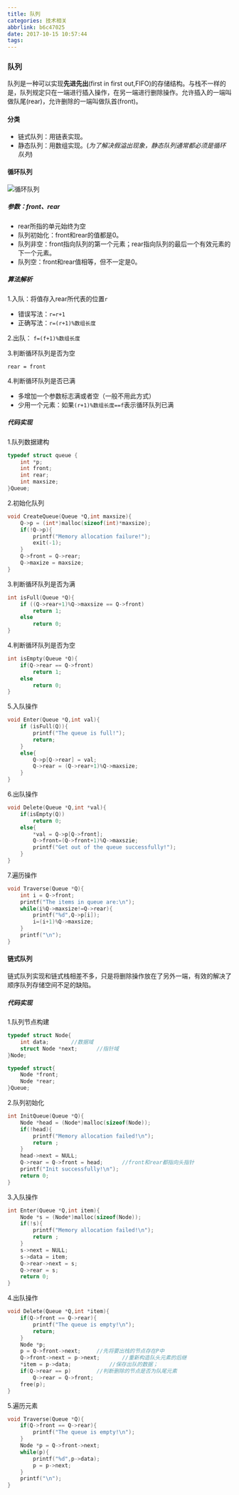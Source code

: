 ```yaml
---
title: 队列
categories: 技术相关
abbrlink: b6c47025
date: 2017-10-15 10:57:44
tags:
---
```

### 队列

队列是一种可以实现**先进先出**(first in first out,FIFO)的存储结构。与栈不一样的是，队列规定只在一端进行插入操作，在另一端进行删除操作。允许插入的一端叫做队尾(rear)，允许删除的一端叫做队首(front)。

#### 分类

*   链式队列：用链表实现。
*   静态队列：用数组实现。(_为了解决假溢出现象，静态队列通常都必须是循环队列_)

<!--more-->

#### 循环队列
![循环队列](https://blogpic.skyhive.tech/pic%2FQueue.jpg)
##### 参数：front、rear

*   rear所指的单元始终为空
*   队列初始化：front和rear的值都是0。
*   队列非空：front指向队列的第一个元素；rear指向队列的最后一个有效元素的下一个元素。
*   队列空：front和rear值相等，但不一定是0。

##### 算法解析

1.入队：将值存入rear所代表的位置`r`

*   错误写法：`r=r+1`
*   正确写法：`r=(r+1)%数组长度`

2.出队：
`f=(f+1)%数组长度`

3.判断循环队列是否为空

`rear = front`

4.判断循环队列是否已满

*   多增加一个参数标志满或者空（一般不用此方式）
*   少用一个元素：如果`(r+1)%数组长度==f`表示循环队列已满

##### 代码实现

1.队列数据建构

```c
typedef struct queue {
  	int *p;
  	int front;
  	int rear;
  	int maxsize;
}Queue;
```

2.初始化队列

```c
void CreateQueue(Queue *Q,int maxsize){
  	Q->p = (int*)malloc(sizeof(int)*maxsize);
  	if(!Q->p){
  		printf("Memory allocation failure!");
      	exit(-1);
	}
  	Q->front = Q->rear;
  	Q->maxize = maxsize;
}
```

3.判断循环队列是否为满

```c
int isFull(Queue *Q){
  	if ((Q->rear+1)%Q->maxsize == Q->front)
      	return 1;
  	else
      	return 0;
}
```

4.判断循环队列是否为空

```c
int isEmpty(Queue *Q){
  	if(Q->rear == Q->front)
      	return 1;
 	else
      	return 0;
}
```

5.入队操作

```c
void Enter(Queue *Q,int val){
  	if (isFull(Q)){
  		printf("The queue is full!");
  		return;
	}
  	else{
  		Q->p[Q->rear] = val;
      	Q->rear = (Q->rear+1)%Q->maxsize;
	}
}
```

6.出队操作

```c
void Delete(Queue *Q,int *val){
  	if(isEmpty(Q))
		return 0;
  	else{
  		*val = Q->p[Q->front];
      	Q->front=(Q->front+1)%Q->maxszie;
      	printf("Get out of the queue successfully!");
	}
}
```

7.遍历操作

```c
void Traverse(Queue *Q){
  	int i = Q->front;
  	printf("The items in queue are:\n");
  	while(i%Q->maxsize!=Q->rear){
  		printf("%d",Q->p[i]);
      	i=(i+1)%Q->maxsize;
	}
  	printf("\n");
}
```

#### 链式队列

链式队列实现和链式栈相差不多，只是将删除操作放在了另外一端，有效的解决了顺序队列存储空间不足的缺陷。

##### 代码实现

1.队列节点构建

```c
typedef struct Node{
  	int data;		//数据域
  	struct Node *next;		//指针域
}Node;
```

```c
typedef struct{
  	Node *front;
  	Node *rear;
}Queue;
```

2.队列初始化

```c
int InitQueue(Queue *Q){
  	Node *head = (Node*)malloc(sizeof(Node));
  	if(!head){
  		printf("Memory allocation failed!\n");
      	return ;
	}
  	head->next = NULL;
  	Q->rear = Q->front = head;		//front和rear都指向头指针
  	printf("Init successfully!\n");
  	return 0;
}
```

3.入队操作

```c
int Enter(Queue *Q,int item){
  	Node *s = (Node*)malloc(sizeof(Node));
  	if(!s){
  		printf("Memory allocation failed!\n");
      	return ;
	}
  	s->next = NULL;
  	s->data = item;
  	Q->rear->next = s;
  	Q->rear = s;
  	return 0;
}
```

4.出队操作

```c
void Delete(Queue *Q,int *item){
  	if(Q->front == Q->rear){
  		printf("The queue is empty!\n");
      	return;
	}
  	Node *p;
  	p = Q->front->next;		//先将要出栈的节点存在P中
  	Q->front->next = p->next;		//重新构造队头元素的后继
  	*item = p->data;			//保存出队的数据；
  	if(Q->rear == p)		//判断删除的节点是否为队尾元素
      	Q->rear = Q->front;
  	free(p);
}
```

5.遍历元素

```c
void Traverse(Queue *Q){
  	if(Q->front == Q->rear){
  		printf("The queue is empty!\n");
	}
  	Node *p = Q->front->next;
  	while(p){
  		printf("%d",p->data);
      	p = p->next;
	}
  	printf("\n");
}
```
